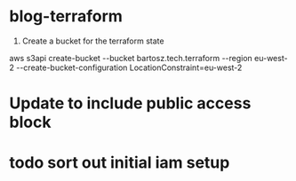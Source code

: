 # blog-terraform

1. Create a bucket for the terraform state

aws s3api create-bucket --bucket bartosz.tech.terraform --region eu-west-2 --create-bucket-configuration LocationConstraint=eu-west-2
# Update to include public access block

# todo sort out initial iam setup
